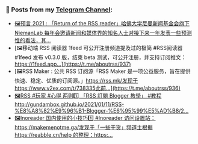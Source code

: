### 📰 Posts from my [Telegram Channel](https://t.me/s/aboutrss):
<!-- BLOG-POST-LIST:START -->
- [🖼预言 2021 : 「Return of the RSS reader」哈佛大学尼曼新闻基金会旗下 NiemanLab 每年会邀请新闻和媒体界的知名人士对接下来一年发表一些预测性的看法，其...](https://t.me/aboutrss/938)
- [🖼移动端 RSS 阅读器 1feed 可公开注册频道提及过的极简 #RSS阅读器 #1feed 发布 v0.3.0 版，结束 beta 测试，可公开注册，并支持订阅推文：https://1feed.app...](https://t.me/aboutrss/937)
- [🖼RSS Maker : 公共 RSS 订阅源「RSS Maker 是一项公益服务，旨在提供快速、稳定、优质的订阅源。」https://rss.mk/发现于https://www.v2ex.com/t/738335此前...](https://t.me/aboutrss/936)
- [🖼RSS #玩家 #心得 两则1️⃣ 「RSS 訂閱 Blogger 教學」 #教程http://gundambox.github.io/2021/01/11/RSS-%E8%A8%82%E9%96%B1-Blogger-%E6%95%99%E5%AD%B8/2...](https://t.me/aboutrss/935)
- [🖼Inoreader 国内使用的小技巧1️⃣ #Inoreader 访问设置站： https://makemenotme.ga/发现于「一些干货」频道主根据 https://reabble.cn/help 的整理：https:...](https://t.me/aboutrss/934)
<!-- BLOG-POST-LIST:END -->

<!--
**AboutRSS/AboutRSS** is a ✨ _special_ ✨ repository because its `README.md` (this file) appears on your GitHub profile.

Here are some ideas to get you started:

- 🔭 I’m currently working on ...
- 🌱 I’m currently learning ...
- 👯 I’m looking to collaborate on ...
- 🤔 I’m looking for help with ...
- 💬 Ask me about ...
- 📫 How to reach me: ...
- 😄 Pronouns: ...
- ⚡ Fun fact: ...
-->
